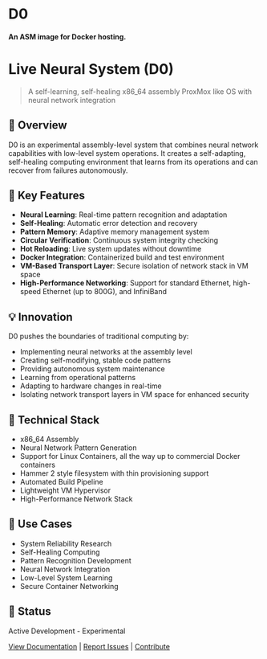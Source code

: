 #                    D0
####     An ASM image for Docker hosting. 

# Live Neural System (D0)
> A self-learning, self-healing x86_64 assembly ProxMox like OS with neural network integration

## 🧬 Overview
D0 is an experimental assembly-level system that combines neural network capabilities with low-level system operations. 
It creates a self-adapting, self-healing computing environment that learns from its operations and can recover from failures autonomously.

## 🌟 Key Features
- **Neural Learning**: Real-time pattern recognition and adaptation
- **Self-Healing**: Automatic error detection and recovery
- **Pattern Memory**: Adaptive memory management system
- **Circular Verification**: Continuous system integrity checking
- **Hot Reloading**: Live system updates without downtime
- **Docker Integration**: Containerized build and test environment
- **VM-Based Transport Layer**: Secure isolation of network stack in VM space
- **High-Performance Networking**: Support for standard Ethernet, high-speed Ethernet (up to 800G), and InfiniBand

## 💡 Innovation
D0 pushes the boundaries of traditional computing by:
- Implementing neural networks at the assembly level
- Creating self-modifying, stable code patterns
- Providing autonomous system maintenance
- Learning from operational patterns
- Adapting to hardware changes in real-time
- Isolating network transport layers in VM space for enhanced security

## 🔬 Technical Stack
- x86_64 Assembly
- Neural Network Pattern Generation
- Support for Linux Containers, all the way up to commercial Docker containers
- Hammer 2 style filesystem with thin provisioning support
- Automated Build Pipeline
- Lightweight VM Hypervisor
- High-Performance Network Stack

## 🎯 Use Cases
- System Reliability Research
- Self-Healing Computing
- Pattern Recognition Development
- Neural Network Integration
- Low-Level System Learning
- Secure Container Networking

## 🚀 Status
Active Development - Experimental

[View Documentation](./README.md) | [Report Issues](./issues) | [Contribute](./CONTRIBUTING.md) 
